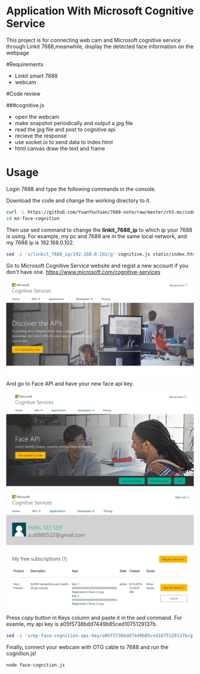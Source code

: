 # Application With Microsoft Cognitive Service

This project is for connecting web cam and Microsoft cognitive service through Linkit 7688,meanwhile, display the detected face information on the webpage 

#Requirements
*  Linkit smart 7688 
*  webcam


#Code review

###cognitive.js
* open the webcam
* make snapshot periodically and output a jpg file
* read the jpg file and post to cognitive api
* recieve the response 
* use socket.io to send data to index.html
* html canvas draw the text and frame


# Usage

Login 7688 and type the following commands in the console.

Download the code and change the working directory to it.

```sh
curl -L https://github.com/YuanYouYuan/7688-note/raw/master/ch3-ms/code/face-cognition.tar.gz | tar zxv
cd ms-face-cognition
```

Then use sed command to change the __linkit_7688_ip__ to which ip your 7688 is using.
For example, my pc and 7688 are in the same local network, and my 7688 ip is 192.168.0.102.

```sh
sed -i 's/linkit_7688_ip/192.168.0.102/g' cognitive.js static/index.html
```
Go to Microsoft Cognitive Service website and regist a new account if you don't have one.
https://www.microsoft.com/cognitive-services

![](pic/ms-cognitive-service-web.png)

And go to Face API and have your new face api key.

![](pic/face-api.png)

![](pic/face-api-keys.png)

Press _copy_ button in Keys column and paste it in the _sed_ command.
For examle, my api key is a05f5738bdd7449b85ced1075129137b.

```sh
sed -i 's/my-face-cognition-api-key/a05f5738bdd7449b85ced1075129137b/g' face-cognition.js
```

Finally, connect your webcam with OTG cable to 7688 and run the cognition.js!

```sh
node face-cognition.js
```



